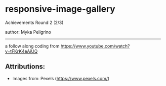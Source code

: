 # responsive-image-gallery
Achievements Round 2 (2/3)

author: Myka Peligrino

---
a follow along coding from https://www.youtube.com/watch?v=tFKrK4eAiUQ

## Attributions:
- Images from: Pexels (https://www.pexels.com/)